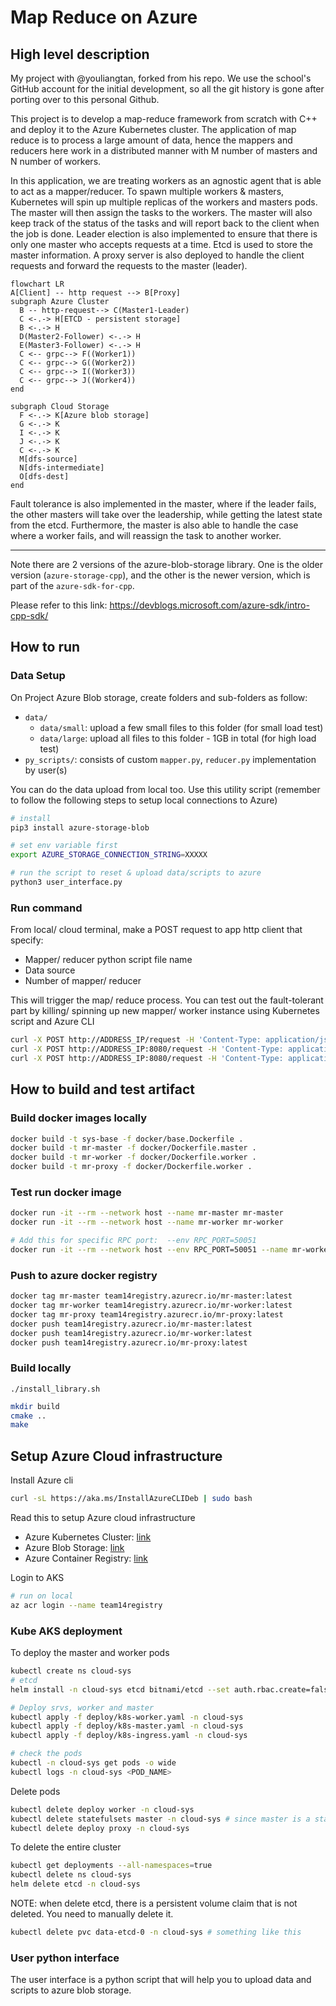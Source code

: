 # Map Reduce on Azure
## High level description
My project with @youliangtan, forked from his repo. We use the school's GitHub account for the initial development, so all the git history is gone after porting over to this personal Github.

This project is to develop a map-reduce framework from scratch with C++ and deploy it to the Azure Kubernetes cluster. The application of map reduce is to process a large amount of data, hence the mappers and reducers here work in a distributed manner with M number of masters and N number of workers.

In this application, we are treating workers as an agnostic agent that is able to act as a mapper/reducer. To spawn multiple workers & masters, Kubernetes will spin up multiple replicas of the workers and masters pods. The master will then assign the tasks to the workers. The master will also keep track of the status of the tasks and will report back to the client when the job is done. Leader election is also implemented to ensure that there is only one master who accepts requests at a time. Etcd is used to store the master information. A proxy server is also deployed to handle the client requests and forward the requests to the master (leader). 

```mermaid
flowchart LR
A[Client] -- http request --> B[Proxy]
subgraph Azure Cluster
  B -- http-request--> C(Master1-Leader)
  C <-.-> H[ETCD - persistent storage]
  B <-.-> H
  D(Master2-Follower) <-.-> H
  E(Master3-Follower) <-.-> H
  C <-- grpc--> F((Worker1))
  C <-- grpc--> G((Worker2))
  C <-- grpc--> I((Worker3))
  C <-- grpc--> J((Worker4))
end

subgraph Cloud Storage
  F <-.-> K[Azure blob storage]
  G <-.-> K
  I <-.-> K
  J <-.-> K
  C <-.-> K
  M[dfs-source]
  N[dfs-intermediate]
  O[dfs-dest]
end
```

Fault tolerance is also implemented in the master, where if the leader fails, the other masters will take over the leadership, while getting the latest state from the etcd. Furthermore, the master is also able to handle the case where a worker fails, and will reassign the task to another worker.

-----

Note there are 2 versions of the azure-blob-storage library. One is the older version (`azure-storage-cpp`), and the other is the newer version, which is part of the `azure-sdk-for-cpp`.

Please refer to this link: https://devblogs.microsoft.com/azure-sdk/intro-cpp-sdk/

## How to run 
### Data Setup
On Project Azure Blob storage, create folders and sub-folders as follow: 
- `data/`
    - `data/small`: upload a few small files to this folder (for small load test)
    - `data/large`: upload all files to this folder - 1GB in total (for high load test)
- `py_scripts/`: consists of custom `mapper.py`, `reducer.py` implementation by user(s)

You can do the data upload from local too. Use this utility script (remember to follow the following steps to setup local connections to Azure)
```bash
# install
pip3 install azure-storage-blob

# set env variable first
export AZURE_STORAGE_CONNECTION_STRING=XXXXX

# run the script to reset & upload data/scripts to azure
python3 user_interface.py
```

### Run command
From local/ cloud terminal, make a POST request to app http client that specify: 
- Mapper/ reducer python script file name
- Data source
- Number of mapper/ reducer

This will trigger the map/ reduce process. You can test out the fault-tolerant part by killing/ spinning up new mapper/ worker instance using Kubernetes script and Azure CLI

```bash
curl -X POST http://ADDRESS_IP/request -H 'Content-Type: application/json' -d '{"mapper":"mapper.py","reducer":"reducer.py", "data":"dfs-source-small", "m_num" : 20, "r_num": 5}'
curl -X POST http://ADDRESS_IP:8080/request -H 'Content-Type: application/json' -d '{"mapper":"mapper.py","reducer":"reducer.py", "data":"dfs-source-small", "m_num" : 5, "r_num": 3, "phase": "map"}'
curl -X POST http://ADDRESS_IP:8080/request -H 'Content-Type: application/json' -d '{"mapper":"mapper.py","reducer":"reducer.py", "data":"dfs-source-small", "m_num" : 5, "r_num": 3, "phase": "reduce"}'
```

## How to build and test artifact
### Build docker images locally

```bash
docker build -t sys-base -f docker/base.Dockerfile .
docker build -t mr-master -f docker/Dockerfile.master .
docker build -t mr-worker -f docker/Dockerfile.worker .
docker build -t mr-proxy -f docker/Dockerfile.worker .
```

### Test run docker image

```bash
docker run -it --rm --network host --name mr-master mr-master
docker run -it --rm --network host --name mr-worker mr-worker

# Add this for specific RPC port:  --env RPC_PORT=50051
docker run -it --rm --network host --env RPC_PORT=50051 --name mr-worker1 mr-worker
```

### Push to azure docker registry
```bash
docker tag mr-master team14registry.azurecr.io/mr-master:latest
docker tag mr-worker team14registry.azurecr.io/mr-worker:latest
docker tag mr-proxy team14registry.azurecr.io/mr-proxy:latest
docker push team14registry.azurecr.io/mr-master:latest
docker push team14registry.azurecr.io/mr-worker:latest
docker push team14registry.azurecr.io/mr-proxy:latest
```

### Build locally
```
./install_library.sh
```

```bash
mkdir build
cmake ..
make
```

## Setup Azure Cloud infrastructure

Install Azure cli 
```bash
curl -sL https://aka.ms/InstallAzureCLIDeb | sudo bash
```

Read this to setup Azure cloud infrastructure
- Azure Kubernetes Cluster: [link](https://docs.microsoft.com/en-us/azure/aks/kubernetes-walkthrough-portal)
- Azure Blob Storage: [link](https://learn.microsoft.com/en-us/azure/storage/blobs/storage-quickstart-blobs-portal)
- Azure Container Registry: [link](https://docs.microsoft.com/en-us/azure/container-registry/container-registry-get-started-azure-cli)


Login to AKS

```bash
# run on local
az acr login --name team14registry
```

### Kube AKS deployment

To deploy the master and worker pods
```bash
kubectl create ns cloud-sys
# etcd
helm install -n cloud-sys etcd bitnami/etcd --set auth.rbac.create=false

# Deploy srvs, worker and master
kubectl apply -f deploy/k8s-worker.yaml -n cloud-sys
kubectl apply -f deploy/k8s-master.yaml -n cloud-sys
kubectl apply -f deploy/k8s-ingress.yaml -n cloud-sys

# check the pods
kubectl -n cloud-sys get pods -o wide
kubectl logs -n cloud-sys <POD_NAME>
```

Delete pods
```bash
kubectl delete deploy worker -n cloud-sys
kubectl delete statefulsets master -n cloud-sys # since master is a statefulset
kubectl delete deploy proxy -n cloud-sys
```

To delete the entire cluster
```bash
kubectl get deployments --all-namespaces=true
kubectl delete ns cloud-sys
helm delete etcd -n cloud-sys
```

NOTE: when delete etcd, there is a persistent volume claim that is not deleted. You need to manually delete it.
```bash
kubectl delete pvc data-etcd-0 -n cloud-sys # something like this
```


### User python interface

The user interface is a python script that will help you to upload data and scripts to azure blob storage.

